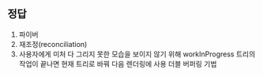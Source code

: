 ## 정답

1. 파이버
2. 재조정(reconciliation)
3. 사용자에게 미처 다 그리지 못한 모습을 보이지 않기 위해 workInProgress 트리의 작업이 끝나면 현재 트리로 바꿔 다음 렌더링에 사용 더블 버퍼링 기법
